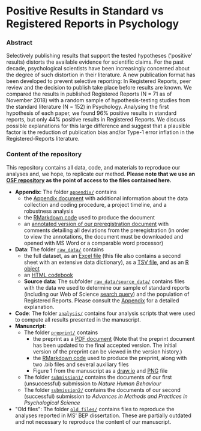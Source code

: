 # Positive Results in Standard vs Registered Reports in Psychology

### Abstract
Selectively publishing results that support the tested hypotheses ('positive' results) distorts the available evidence for scientific claims. For the past decade, psychological scientists have been increasingly concerned about the degree of such distortion in their literature. A new publication format has been developed to prevent selective reporting: In Registered Reports, peer review and the decision to publish take place before results are known. We compared the results in published Registered Reports (N = 71 as of November 2018) with a random sample of hypothesis-testing studies from the standard literature (N = 152) in Psychology. Analysing the first hypothesis of each paper, we found 96% positive results in standard reports, but only 44% positive results in Registered Reports. We discuss possible explanations for this large difference and suggest that a plausible factor is the reduction of publication bias and/or Type-1 error inflation in the Registered-Reports literature.

### Content of the repository
This repository contains all data, code, and materials to reproduce our analyses and, we hope, to replicate our method. **Please note that we use an [OSF repository](https://osf.io/dbhgr/) as the point of access to the files contained here.**

* **Appendix**: The folder [`appendix/`](https://github.com/amscheel/positive_result_rates/tree/master/appendix) contains 
    + the [Appendix document](https://github.com/amscheel/positive_result_rates/blob/master/appendix/positive_results_SRs_RRs_appendix.pdf) with additional information about the data collection and coding procedure, a project timeline, and a robustness analysis
    + the [RMarkdown code](https://github.com/amscheel/positive_result_rates/blob/master/appendix/positive_results_SRs_RRs_appendix.Rmd) used to produce the document
    + an [annotated version of our preregistration document](https://github.com/amscheel/positive_result_rates/blob/master/appendix/preregistration_annotated.docx) with comments detailing all deviations from the preregistration (in order to view the annotations, the document must be downloaded and opened with MS Word or a comparable word processor)
* **Data**: The folder [`raw_data/`](https://github.com/amscheel/positive_result_rates/tree/master/raw_data) contains 
    + the full dataset, as an [Excel file](https://github.com/amscheel/positive_result_rates/blob/master/raw_data/positive_results_in_registered_reports_data.xlsx) (this file also contains a second sheet with an extensive data dictionary), as a [TSV file](https://github.com/amscheel/positive_result_rates/blob/master/raw_data/positive_results_in_registered_reports_data.tsv), and as an [R object](https://github.com/amscheel/positive_result_rates/blob/master/raw_data/positive_results_in_registered_reports_data.rds)
    + an [HTML codebook](https://github.com/amscheel/positive_result_rates/blob/master/raw_data/positive_results_in_registered_reports_codebook.html)
    + **Source data**: The subfolder [`raw_data/source_data/`](https://github.com/amscheel/positive_result_rates/tree/master/raw_data/source_data) contains files with the data we used to determine our sample of standard reports (including our Web of Science [search query](https://github.com/amscheel/positive_result_rates/blob/master/raw_data/source_data/SR_search_query_WoS.txt)) and the population of Registered Reports. Please consult the [Appendix](https://github.com/amscheel/positive_result_rates/blob/master/appendix/positive_results_SRs_RRs_appendix.pdf) for a detailed explanation.
* **Code**: The folder [`analysis/`](https://github.com/amscheel/positive_result_rates/tree/master/analysis) contains four analysis scripts that were used to compute all results presented in the manuscript.
* **Manuscript**: 
    + The folder [`preprint/`](https://github.com/amscheel/positive_result_rates/tree/master/preprint) contains
        - the preprint as a [PDF document](https://osf.io/kry52/) (Note that the preprint document has been updated to the final accepted version. The initial version of the preprint can be viewed in the version history.)
        - the [RMarkdown code](https://osf.io/npa9w/) used to produce the preprint, along with two .bib files and several auxiliary files
        - Figure 1 from the manuscript as a [draw.io](https://osf.io/zh2d5/) and [PNG](https://osf.io/vqtuw/) file
    + The folder [`submission1/`](https://github.com/amscheel/positive_result_rates/tree/master/submission1) contains the documents of our first (unsuccessful) submission to *Nature Human Behaviour*
    + The folder [`submission2/`](https://github.com/amscheel/positive_result_rates/tree/master/submission2) contains the documents of our second (successful) submission to *Advances in Methods and Practices in Psychological Science*
* "Old files": The folder [`old_files/`](https://github.com/amscheel/positive_result_rates/tree/master/old_files) contains files to reproduce the analyses reported in MS' BEP dissertation. These are partially outdated and not necessary to reproduce the content of our manuscript.

